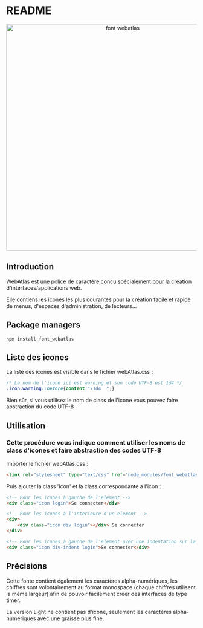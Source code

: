# README

<p align="center">
    <img alt="font webatlas" src="https://lmoraes.fr/assets/git/font_webatlas.png" width="600">
</p>

## Introduction

WebAtlas est une police de caractère concu spécialement pour la création d'interfaces/applications web.

Elle contiens les icones les plus courantes pour la création facile et rapide de menus, d'espaces d'administration, de lecteurs...

## Package managers

```console
npm install font_webatlas
```

## Liste des icones

La liste des icones est visible dans le fichier webAtlas.css :
```css
/* Le nom de l'icone ici est warning et son code UTF-8 est 1d4 */
.icon.warning::before{content:"\1d4  ";}
```

Bien sûr, si vous utilisez le nom de class de l'icone vous pouvez faire abstraction du code UTF-8

## Utilisation

### Cette procédure vous indique comment utiliser les noms de class d'icones et faire abstraction des codes UTF-8

Importer le fichier webAtlas.css :
```html
<link rel="stylesheet" type="text/css" href="node_modules/font_webatlas/dist/css/webAtlas.css">
```

Puis ajouter la class 'icon' et la class correspondante a l'icon :
```html
<!-- Pour les icones à gauche de l'element -->
<div class="icon login">Se connecter</div>

<!-- Pour les icones à l'interieure d'un element -->
<div>
    <div class="icon div login"></div> Se connecter
</div>

<!-- Pour les icones à gauche de l'element avec une indentation sur la droite -->
<div class="icon div-indent login">Se connecter</div>
```

## Précisions

Cette fonte contient également les caractères alpha-numériques, les chiffres sont volontairement au format monospace (chaque chiffres utilisent la même largeur) afin de pouvoir facilement créer des interfaces de type timer.

La version Light ne contient pas d'icone, seulement les caractères alpha-numériques avec une graisse plus fine.


